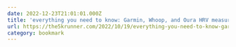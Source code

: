 ```yaml
---
date: 2022-12-23T21:01:01.000Z
title: 'everything you need to know: Garmin, Whoop, and Oura HRV measurements'
url: https://the5krunner.com/2022/10/19/everything-you-need-to-know-garmin-whoop-hrv/
category: bookmark
---
```

